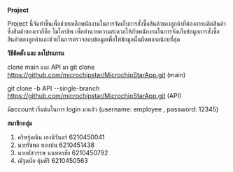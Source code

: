 **Project**

Project นี้จัดทำขึ้นเพื่อช่วยเหลือพนักงานในการจัดเก็บการสั่งซื้อสินค้าของลูกค้าที่ต้องการผลิตสินค้า ซึ่งสินค้าของเราก็คือ ไมโครชิพ 
เพื่ออำนวยความสะดวกให้กับพนักงานในการจัดเก็บข้อมูลการสั่งซื้อสินค้าของลูกค้าและช่วยในการตรวจสอบข้อมูลเพื่อให้ข้อมูลนั้นผิดพลาดน้อยที่สุด


**วิธีติดตั้ง และ ลงโปรแกรม**

clone main และ API มา
git clone https://github.com/microchipstar/MicrochipStarApp.git  (main)

git clone -b API --single-branch https://github.com/microchipstar/MicrochipStarApp.git (API)

มีaccount เริ่มต้นในการ login มาแล้ว (username: employee , password: 12345)

**สมาชิกกลุ่ม**

1. คริษฐ์คณิน เฮงนิรันดร์ 6210450041
2. นายรัชพล ทองปน 6210451438
3. นายหัสวรรษ นนทครชัย 6210450792
4. ณัฐดนัย คุ้มศิริ 6210450563

